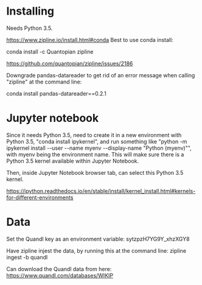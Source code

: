 # Installing
Needs Python 3.5.

https://www.zipline.io/install.html#conda
Best to use conda install:

conda install -c Quantopian zipline

https://github.com/quantopian/zipline/issues/2186

Downgrade pandas-datareader to get rid of an error message when calling "zipline" at the command line:

conda install pandas-datareader==0.2.1 

# Jupyter notebook
Since it needs Python 3.5, need to create it in a new environment with Python 3.5, "conda install ipykernel", and run something like "python -m ipykernel install --user --name myenv --display-name "Python (myenv)"", with myenv being the environment name. This will make sure there is a Python 3.5 kernel available within Jupyter Notebook.

Then, inside Jupyter Notebook browser tab, can select this Python 3.5 kernel.

https://ipython.readthedocs.io/en/stable/install/kernel_install.html#kernels-for-different-environments

# Data

Set the Quandl key as an environment variable:
sytzpzH7YG9Y_xhzXGY8

Have zipline injest the data, by running this at the command line:
zipline ingest -b quandl

Can download the Quandl data from here: https://www.quandl.com/databases/WIKIP
